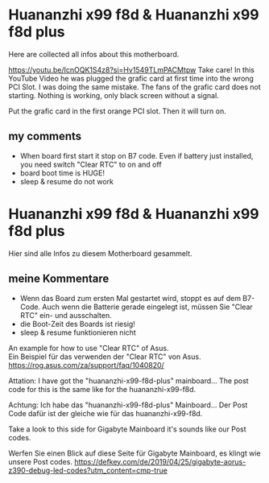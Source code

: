 # Huananzhi x99 f8d & Huananzhi x99 f8d plus  

Here are collected all infos about this motherboard. 

https://youtu.be/IcnOQK1S4z8?si=Hv1549TLmPACMtpw
Take care! In this YouTube Video he was plugged the grafic card at first time into the wrong PCI Slot. I was doing the same mistake. The fans of the grafic card does not starting. Nothing is working, only black screen without a signal. 

Put the grafic card in the first orange PCI slot. Then it will turn on. 

## my comments

- When board first start it stop on B7 code. Even if battery just installed, you need switch "Clear RTC" to on and off
- board boot time is HUGE!
- sleep & resume do not work



# Huananzhi x99 f8d & Huananzhi x99 f8d plus  
Hier sind alle Infos zu diesem Motherboard gesammelt. 

## meine Kommentare
- Wenn das Board zum ersten Mal gestartet wird, stoppt es auf dem B7-Code. Auch wenn die Batterie gerade eingelegt ist, müssen Sie "Clear RTC" ein- und ausschalten. 
- die Boot-Zeit des Boards ist riesig!
- sleep & resume funktionieren nicht


An example for how to use "Clear RTC" of Asus.  
Ein Beispiel für das verwenden der "Clear RTC" von Asus.  
https://rog.asus.com/za/support/faq/1040820/
 

Attation: I have got the "huananzhi-x99-f8d-plus" mainboard... 
The post code for this is the same like for the huananzhi-x99-f8d.  

Achtung: Ich habe das "huananzhi-x99-f8d-plus" Mainboard... 
Der Post Code dafür ist der gleiche wie für das huananzhi-x99-f8d.



Take a look to this side for Gigabyte Mainboard it's sounds like our Post codes. 

Werfen Sie einen Blick auf diese Seite für Gigabyte Mainboard, es klingt wie unsere Post codes.
https://defkey.com/de/2019/04/25/gigabyte-aorus-z390-debug-led-codes?utm_content=cmp-true
